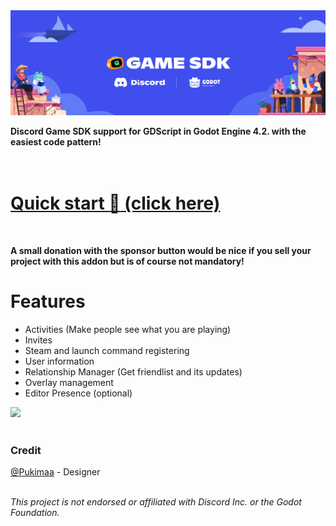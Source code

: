 <img src="/project/assets/Banner.svg" alt="Project Banner" />

**Discord Game SDK support for GDScript in Godot Engine 4.2. with the easiest code pattern!**<br><br>
<br />
# [Quick start :rocket: (click here)](https://vaporvee.com/docs/discord-sdk-godot#quick-start)
<br />

**A small donation with the sponsor button would be nice if you sell your project with this addon but is of course not mandatory!**

# Features
- Activities (Make people see what you are playing)
- Invites
- Steam and launch command registering
- User information
- Relationship Manager (Get friendlist and its updates)
- Overlay management
- Editor Presence (optional)
<img width="600px" src="https://raw.githubusercontent.com/vaporvee/discord-sdk-godot/main/project/assets/GodotEditorPresenceBanner.png">
<br />

<br />

### Credit
[@Pukimaa](https://github.com/pukimaa) - Designer<br>
<br />

*This project is not endorsed or affiliated with Discord Inc. or the Godot Foundation.*

